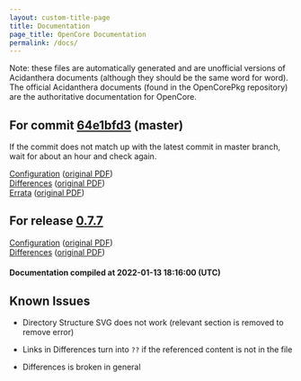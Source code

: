 ```yaml
---
layout: custom-title-page
title: Documentation
page_title: OpenCore Documentation
permalink: /docs/
---
```

Note: these files are automatically generated and are unofficial versions of Acidanthera documents (although they should be the same word for word). The official Acidanthera documents (found in the OpenCorePkg repository) are the authoritative documentation for OpenCore.

## For commit [64e1bfd3](https://github.com/acidanthera/OpenCorePkg/tree/64e1bfd3d6727b5add8d6b9d2b133d2028c2ba93) (master)

If the commit does not match up with the latest commit in master branch, wait for about an hour and check again.

[Configuration](latest/Configuration.html) ([original PDF](https://github.com/acidanthera/OpenCorePkg/blob/64e1bfd3d6727b5add8d6b9d2b133d2028c2ba93/Docs/Configuration.pdf))
<br>
[Differences](latest/Differences.html) ([original PDF](https://github.com/acidanthera/OpenCorePkg/blob/64e1bfd3d6727b5add8d6b9d2b133d2028c2ba93/Docs/Differences/Differences.pdf))
<br>
[Errata](latest/Errata.html) ([original PDF](https://github.com/acidanthera/OpenCorePkg/blob/64e1bfd3d6727b5add8d6b9d2b133d2028c2ba93/Docs/Errata/Errata.pdf))

## For release [0.7.7](https://github.com/acidanthera/OpenCorePkg/tree/0.7.7)

[Configuration](release/Configuration.html) ([original PDF](https://github.com/acidanthera/OpenCorePkg/blob/0.7.7/Docs/Configuration.pdf))
<br>
[Differences](release/Differences.html) ([original PDF](https://github.com/acidanthera/OpenCorePkg/blob/0.7.7/Docs/Differences/Differences.pdf))

#### Documentation compiled at 2022-01-13 18:16:00 (UTC)

## Known Issues

* Directory Structure SVG does not work (relevant section is removed to remove error)

* Links in Differences turn into `??` if the referenced content is not in the file

* Differences is broken in general
